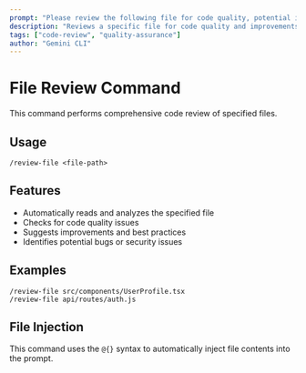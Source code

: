 ```yaml
---
prompt: "Please review the following file for code quality, potential issues, and improvements: @{{{args}}} Provide specific recommendations and best practices."
description: "Reviews a specific file for code quality and improvements"
tags: ["code-review", "quality-assurance"]
author: "Gemini CLI"
---
```


# File Review Command

This command performs comprehensive code review of specified files.

## Usage
```
/review-file <file-path>
```

## Features
- Automatically reads and analyzes the specified file
- Checks for code quality issues
- Suggests improvements and best practices
- Identifies potential bugs or security issues

## Examples
```
/review-file src/components/UserProfile.tsx
/review-file api/routes/auth.js
```

## File Injection
This command uses the `@{}` syntax to automatically inject file contents into the prompt.